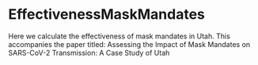 # EffectivenessMaskMandates
Here we calculate the effectiveness of mask mandates in Utah. This accompanies the paper titled: Assessing the Impact of Mask Mandates on SARS-CoV-2 Transmission: A Case Study of Utah 
